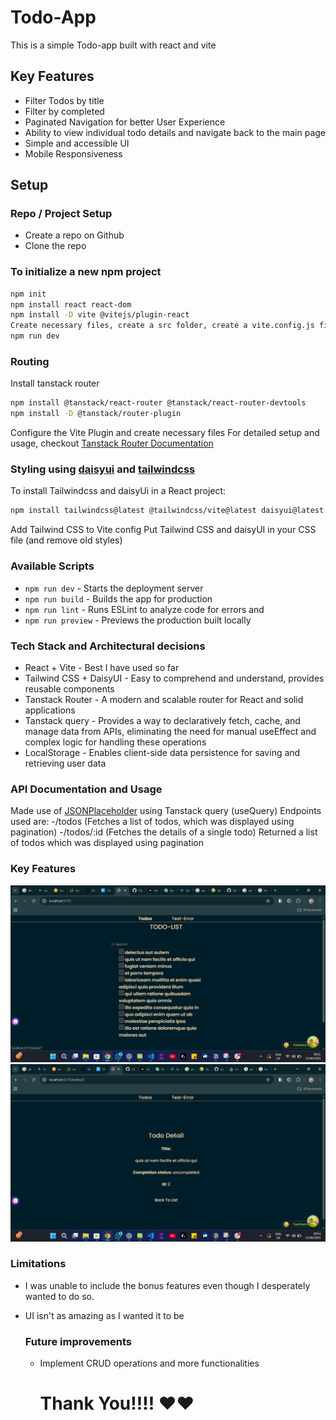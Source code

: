 # Todo-App
This is a simple Todo-app built with react and vite
## Key Features
- Filter Todos by title
- Filter by completed
- Paginated Navigation for better User Experience
- Ability to view individual todo details and navigate back to the main page
- Simple and accessible UI
- Mobile Responsiveness

## Setup
### Repo / Project Setup
- Create a repo on Github
- Clone the repo
### To initialize a new npm project
  ```bash
npm init
npm install react react-dom
npm install -D vite @vitejs/plugin-react
Create necessary files, create a src folder, create a vite.config.js file, setup package.json file
npm run dev
```
### Routing
Install tanstack router
```bash
npm install @tanstack/react-router @tanstack/react-router-devtools
npm install -D @tanstack/router-plugin
```
Configure the Vite Plugin and create necessary files
For detailed setup and usage, checkout [Tanstack Router Documentation](https://tanstack.com/router/latest/docs/framework/react/quick-start)


### Styling using [daisyui](https://daisyui.com/) and [tailwindcss](https://tailwindcss.com/)
To install Tailwindcss and daisyUi in a React project:
```bash
npm install tailwindcss@latest @tailwindcss/vite@latest daisyui@latest
```
Add Tailwind CSS to Vite config
Put Tailwind CSS and daisyUI in your CSS file (and remove old styles)
### Available Scripts
- `npm run dev` - Starts the deployment server
- `npm run build` - Builds the app for production
- `npm run lint` - Runs ESLint to analyze code for errors and
- `npm run preview` - Previews the production built locally

### Tech Stack and Architectural decisions
- React + Vite - Best I have used so far
- Tailwind CSS + DaisyUI - Easy to comprehend and understand, provides reusable components
- Tanstack Router - A modern and scalable router for React and solid applications
- Tanstack query - Provides a way to declaratively fetch, cache, and manage data from APIs,
 eliminating the need for manual useEffect and complex logic for handling these operations 
- LocalStorage - Enables client-side data persistence for saving and retrieving user data 

### API Documentation and Usage
Made use of [JSONPlaceholder](jsonplaceholder.typicode.com) using Tanstack query (useQuery)
Endpoints used are:
-/todos (Fetches a list of todos, which was displayed using pagination)
-/todos/:id (Fetches the details of a single todo)
Returned a list of todos which was displayed using pagination
### Key Features
![Home Page](./src/assets/Screenshot%202025-06-15%20095116.png)
![Detail Page](./src/assets/Screenshot%202025-06-15%20095413.png)

### Limitations
- I was unable to include the bonus features even though I desperately wanted to do so.
- UI isn't as amazing as I wanted it to be

  ### Future improvements
  - Implement CRUD operations and more functionalities
    # Thank You!!!!  ❤️❤️

